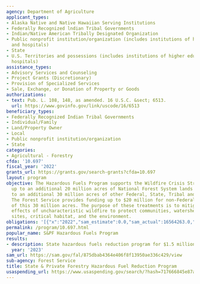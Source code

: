 ```yaml
---
agency: Department of Agriculture
applicant_types:
- Alaska Native and Native Hawaiian Serving Institutions
- Federally Recognized lndian Tribal Governments
- Indian/Native American Tribally Designated Organization
- Public nonprofit institution/organization (includes institutions of higher education
  and hospitals)
- State
- U.S. Territories and possessions (includes institutions of higher education and
  hospitals)
assistance_types:
- Advisory Services and Counseling
- Project Grants (Discretionary)
- Provision of Specialized Services
- Sale, Exchange, or Donation of Property or Goods
authorizations:
- text: Pub. L. 108, 148, as amended. 16 U.S.C. &sect; 6513.
  url: https://www.govinfo.gov/link/uscode/16/6513
beneficiary_types:
- Federally Recognized Indian Tribal Governments
- Individual/Family
- Land/Property Owner
- Local
- Public nonprofit institution/organization
- State
categories:
- Agricultural - Forestry
cfda: '10.697'
fiscal_year: '2022'
grants_url: https://grants.gov/search-grants?cfda=10.697
layout: program
objective: The Hazardous Fuels Program supports the Wildfire Crisis Strategy to treat
  up to an additional 20 million acres of National Forest System lands and treat up
  to an additional 30 million acres of other Federal, State, Tribal and private lands.
  The Forest Service provides funding up to $20 million for non-Federal lands in support
  of this 30 million acres. The purpose of these treatments is to mitigate the adverse
  effects of uncharacteristic wildfire to protect communities, watersheds, sacred
  sites, critical habitat, and the environment.
obligations: '[{"x":"2022","sam_estimate":0.0,"sam_actual":16564263.0,"usa_spending_actual":16006190.5},{"x":"2023","sam_estimate":0.0,"sam_actual":20000000.0,"usa_spending_actual":19122094.01},{"x":"2024","sam_estimate":18000000.0,"sam_actual":0.0,"usa_spending_actual":15002036.37}]'
permalink: /program/10.697.html
popular_name: S&PF Hazardous Fuels Program
results:
- description: State hazardous fuels reduction program for $1.5 million
  year: '2023'
sam_url: https://sam.gov/fal/875dbab4364e406f8f13950ae336c429/view
sub-agency: Forest Service
title: State & Private Forestry Hazardous Fuel Reduction Program
usaspending_url: https://www.usaspending.gov/search/?hash=717666845e87ab251f0a13193b0b218d
---
```

